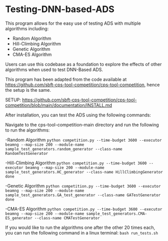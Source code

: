 # Testing-DNN-based-ADS

This program allows for the easy use of testing ADS with multiple algorithms including:
- Random Algorithm
- Hill-Climbing Algorithm
- Genetic Algorithm
- CMA-ES Algorithm

Users can use this codebase as a foundation to explore the effects of other algorithms when used to test DNN-Based ADS.

This program has been adapted from the code available at https://github.com/sbft-cps-tool-competition/cps-tool-competition, hence the setup is the same.

SETUP: https://github.com/sbft-cps-tool-competition/cps-tool-competition/blob/main/documentation/INSTALL.md

After installation, you can test the ADS using the following commands:

Navigate to the cps-tool-competition-main directory and run the following to run the algorithms:

-Random Algorithm
`python competition.py --time-budget 3600 --executor beamng --map-size 200 --module-name sample_test_generators.random_generator --class-name RandomTestGenerator`

-Hill-Climbing Algorithm
`python competition.py --time-budget 3600 --executor beamng --map-size 200 --module-name sample_test_generators.HC_generator --class-name HillClimbingGenerator
done`

-Genetic Algorithm
`python competition.py --time-budget 3600 --executor beamng --map-size 200 --module-name sample_test_generators.GA_test_generator --class-name GATestGenerator
done`

-CMA-ES Algorithm
`python competition.py --time-budget 3600 --executor beamng --map-size 200 --module-name sample_test_generators.CMA-ES_generator --class-name CMATestGenerator`


If you would like to run the algorithms one after the other 20 times each, you can run the following command in a linux terminal:
`bash run_tests.sh`

